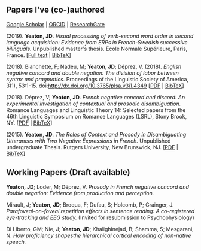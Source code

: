 ## Papers I've (co-)authored

[Google Scholar](https://scholar.google.fr/citations?user=YkzLBuwAAAAJ&hl=en) | 
[ORCID](https://orcid.org/0000-0002-6650-8080) | 
[ResearchGate](https://www.researchgate.net/profile/Jeremy_Yeaton)

(2019). **Yeaton, JD**. _Visual processing of verb-second word order in second language acquisition: Evidence from ERPs in French-Swedish successive bilinguals._ Unpublished master's thesis. École Normale Supérieure, Paris, France. [[Full text](https://JeremyYeaton.github.io/papers/Yeaton_MasterThesis.pdf) | [BibTeX](https://JeremyYeaton.github.io/papers/BibTeX)]

(2018). Blanchette, F; Nadeu, M; **Yeaton, JD**; Déprez, V. (2018). _English negative concord and double negation: The division of labor between syntax and pragmatics._ Proceedings of the Linguistic Society of America, 3(1), 53:1-15. doi:http://dx.doi.org/10.3765/plsa.v3i1.4349 [[PDF](https://JeremyYeaton.github.io/papers/LSA2018_EnglishNCandDN.pdf) | [BibTeX](https://JeremyYeaton.github.io/papers/BibTeX)]

(2018). Déprez, V; **Yeaton, JD**. _French negative concord and discord: An experimental
investigation of contextual and prosodic disambiguation._ Romance Languages and Linguistic
Theory 14: Selected papers from the 46th Linguistic Symposium on Romance Languages (LSRL),
Stony Brook, NY. [[PDF](https://JeremyYeaton.github.io/papers/lsrl_46.pdf) | [BibTeX](https://JeremyYeaton.github.io/papers/BibTeX)]

(2015). **Yeaton, JD**. _The Roles of Context and Prosody in Disambiguating Utterances with Two Negative Expressions in French._ Unpublished undergraduate Thesis. Rutgers University, New Brunswick, NJ. [[PDF](https://JeremyYeaton.github.io/papers/Yeaton_UndergradThesis.pdf) | [BibTeX](https://JeremyYeaton.github.io/papers/BibTeX)]

## Working Papers (Draft available)
**Yeaton, JD**; Loder, M; Déprez, V. _Prosody in French negative concord and double negation:  Evidence from production and perception._

Mirault, J; **Yeaton, JD**; Broqua, F; Dufau, S; Holcomb, P; Grainger, J. _Parafoveal-on-foveal repetition effects in sentence reading:  A co-registered eye-tracking and EEG study._ (Invited for resubmission to Psychophysiology)

Di Liberto, GM; Nie, J; **Yeaton, JD**; Khalighinejad, B; Shamma, S; Mesgarani, N. _How proficiency shapesthe hierarchical cortical encoding of non-native speech._
